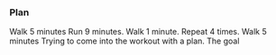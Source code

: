 ### Plan
Walk 5 minutes
Run 9 minutes. Walk 1 minute. Repeat 4 times.
Walk 5 minutes
Trying to come into the workout with a plan. The goal 